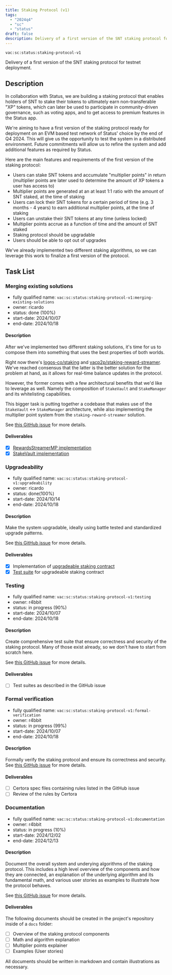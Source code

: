 ```yaml
---
title: Staking Protocol (v1)
tags:
  - "2024q4"
  - "sc"
  - "status"
draft: false
description: Delivery of a first version of the SNT staking protocol for testnet deployment.
---
```


`vac:sc:status:staking-protocol-v1`

Delivery of a first version of the SNT staking protocol for testnet deployment.

## Description

In collaboration with Status, we are building a staking protocol that enables holders of SNT to stake their tokens to ultimately earn non-transferable "XP" tokens, 
which can later be used to participate in community-driven governance, such as voting apps, and to get access to premium features in the Status app.

We're aiming to have a first version of the staking protocol ready for deployment on an EVM based test network of Status' choice by the end of Q4 2024.
This will give us the opportunity to test the system in a distributed environment.
Future commitments will allow us to refine the system and add additional features as required by Status.

Here are the main features and requirements of the first version of the staking protocol:

- Users can stake SNT tokens and accumulate "multiplier points" in return (multiplier points are later used to determine the amount of XP tokens a user has access to)
- Multiplier points are generated at an at least 1:1 ratio with the amount of SNT staked, at the time of staking
- Users can lock their SNT tokens for a certain period of time (e.g. 3 months - 4 years) to earn additional multiplier points, at the time of staking
- Users can unstake their SNT tokens at any time (unless locked)
- Multiplier points accrue as a function of time and the amount of SNT staked
- Staking protocol should be upgradable
- Users should be able to opt out of upgrades

We've already implemented two different staking algorithms,
so we can leverage this work to finalize a first version of the protocol.

## Task List

### Merging existing solutions

* fully qualified name: `vac:sc:status:staking-protocol-v1:merging-existing-solutions`
* owner: ricardo
* status: done (100%)
* start-date: 2024/10/07
* end-date: 2024/10/18

#### Description

After we've implemented two different staking solutions,
it's time for us to compose them into something that uses the best properties of both worlds.

Right now there's [logos-co/staking](https://github.com/logos-co/staking) and [vacp2p/staking-reward-streamer](https://github.com/vacp2p/staking-reward-streamer). 
We've reached consensus that the latter is the better solution for the problem at hand, as it allows for real-time balance updates in the protocol. 

However, the former comes with a few architectural benefits that we'd like to leverage as well.
Namely the composition of `StakeVault` and `StakeManager` and its whitelisting capabilities.

This bigger task is putting together a codebase that makes use of the `StakeVault` <-> `StakeManager` architecture, while also implementing the multiplier point system from the `staking-reward-streamer` solution.

See [this GitHub issue](https://github.com/vacp2p/staking-reward-streamer/issues/13) for more details.

#### Deliverables

- [x] [RewardsStreamerMP implementation](https://github.com/vacp2p/staking-reward-streamer/blob/4968ad4ea65b7dcbfe16da497472174b218afbb7/src/RewardsStreamerMP.sol)
- [x] [StakeVault implementation](https://github.com/vacp2p/staking-reward-streamer/blob/4968ad4ea65b7dcbfe16da497472174b218afbb7/src/StakeVault.sol)

### Upgradeability

* fully qualified name: `vac:sc:status:staking-protocol-v1:upgradeability`
* owner: ricardo
* status: done(100%)
* start-date: 2024/10/14
* end-date: 2024/10/18

#### Description

Make the system upgradable, ideally using battle tested and standardized upgrade patterns.

See [this GitHub issue](https://github.com/vacp2p/staking-reward-streamer/issues/20) for more details.

#### Deliverables

- [x] Implementation of [upgradeable staking contract](https://github.com/vacp2p/staking-reward-streamer/blob/4968ad4ea65b7dcbfe16da497472174b218afbb7/src/RewardsStreamerMP.sol#L12)
- [x] [Test suite](https://github.com/vacp2p/staking-reward-streamer/blob/4968ad4ea65b7dcbfe16da497472174b218afbb7/test/RewardsStreamerMP.t.sol#L1799-L1851) for upgradeable staking contract

### Testing

* fully qualified name: `vac:sc:status:staking-protocol-v1:testing`
* owner: r4bbit 
* status: in progress (90%)
* start-date: 2024/10/07
* end-date: 2024/10/18

#### Description

Create comprehensive test suite that ensure correctness and security of the staking protocol.
Many of those exist already, so we don't have to start from scratch here.

See [this GitHub issue](https://github.com/vacp2p/staking-reward-streamer/issues/17) for more details.

#### Deliverables

- [ ] Test suites as described in the GitHub issue

### Formal verification

* fully qualified name: `vac:sc:status:staking-protocol-v1:formal-verification`
* owner: r4bbit
* status: in progress (99%)
* start-date: 2024/10/07
* end-date: 2024/10/18

#### Description

Formally verify the staking protocol and ensure its correctness and security.
See [this GitHub issue](https://github.com/vacp2p/staking-reward-streamer/issues/19) for more details.


#### Deliverables

- [ ] Certora spec files containing rules listed in the GitHub issue
- [ ] Review of the rules by Certora

### Documentation

* fully qualified name: `vac:sc:status:staking-protocol-v1:documentation`
* owner: r4bbit
* status: in progress (10%)
* start-date: 2024/12/02
* end-date: 2024/12/13

#### Description

Document the overall system and underying algorithms of the staking protocol.
This includes a high level overview of the components and how they are connected,
an explanation of the underlying algorithm and its fundamental math,
and various user stories as examples to illustrate how the protocol behaves.

See [this GitHub issue](https://github.com/vacp2p/staking-reward-streamer/issues/21) for more details.


#### Deliverables

The following documents should be created in the project's repository inside of a `docs` folder:

- [ ] Overview of the staking protocol components
- [ ] Math and algorithm explanation
- [ ] Multiplier points explainer
- [ ] Examples (User stories)

All documents should be written in markdown and contain illustrations as necessary.
